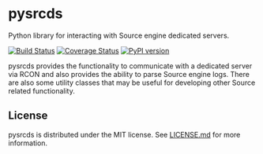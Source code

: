 pysrcds
=======

Python library for interacting with Source engine dedicated servers.

[![Build Status](https://travis-ci.org/pmrowla/pysrcds.png)](https://travis-ci.org/pmrowla/pysrcds)
[![Coverage Status](https://coveralls.io/repos/pmrowla/pysrcds/badge.png)](https://coveralls.io/r/pmrowla/pysrcds)
[![PyPI version](https://badge.fury.io/py/pysrcds.svg)](https://pypi.python.org/pypi/pysrcds/)

pysrcds provides the functionality to communicate with a dedicated server via
RCON and also provides the ability to parse Source engine logs. There are also
some utility classes that may be useful for developing other Source related
functionality.

License
-------

pysrcds is distributed under the MIT license. See
[LICENSE.md](https://github.com/pmrowla/pysrcds/blob/master/LICENSE.md)
for more information.
